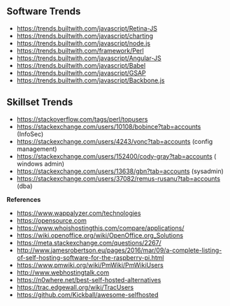 ## Software Trends
* https://trends.builtwith.com/javascript/Retina-JS
* https://trends.builtwith.com/javascript/charting
* https://trends.builtwith.com/javascript/node.js
* https://trends.builtwith.com/framework/Perl
* https://trends.builtwith.com/javascript/Angular-JS
* https://trends.builtwith.com/javascript/Babel
* https://trends.builtwith.com/javascript/GSAP
* https://trends.builtwith.com/javascript/Backbone.js

## Skillset Trends
* https://stackoverflow.com/tags/perl/topusers
* https://stackexchange.com/users/10108/bobince?tab=accounts (InfoSec)
* https://stackexchange.com/users/4243/vonc?tab=accounts (config management)
* https://stackexchange.com/users/152400/cody-gray?tab=accounts ( windows admin)
* https://stackexchange.com/users/13638/gbn?tab=accounts (sysadmin)
* https://stackexchange.com/users/37082/remus-rusanu?tab=accounts (dba)

**References**
* https://www.wappalyzer.com/technologies
* https://opensource.com
* https://www.whoishostingthis.com/compare/applications/
* https://wiki.openoffice.org/wiki/OpenOffice.org_Solutions
* https://meta.stackexchange.com/questions/2267/
* http://www.jamesrobertson.eu/pages/2016/mar/09/a-complete-listing-of-self-hosting-software-for-the-raspberry-pi.html
* https://www.pmwiki.org/wiki/PmWiki/PmWikiUsers
* http://www.webhostingtalk.com
* https://n0where.net/best-self-hosted-alternatives
* https://trac.edgewall.org/wiki/TracUsers
* https://github.com/Kickball/awesome-selfhosted
